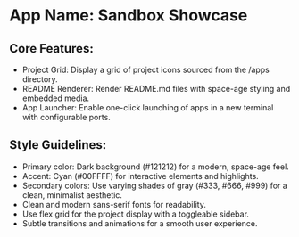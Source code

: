 # **App Name**: Sandbox Showcase

## Core Features:

- Project Grid: Display a grid of project icons sourced from the /apps directory.
- README Renderer: Render README.md files with space-age styling and embedded media.
- App Launcher: Enable one-click launching of apps in a new terminal with configurable ports.

## Style Guidelines:

- Primary color: Dark background (#121212) for a modern, space-age feel.
- Accent: Cyan (#00FFFF) for interactive elements and highlights.
- Secondary colors: Use varying shades of gray (#333, #666, #999) for a clean, minimalist aesthetic.
- Clean and modern sans-serif fonts for readability.
- Use flex grid for the project display with a toggleable sidebar.
- Subtle transitions and animations for a smooth user experience.